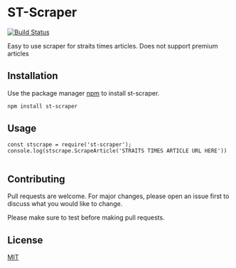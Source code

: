 # ST-Scraper
[![Build Status](https://travis-ci.com/ZacBytes/Straits-Times-Scraper.svg?branch=master)](https://travis-ci.com/ZacBytes/Straits-Times-Scraper)

Easy to use scraper for straits times articles. Does not support premium articles

## Installation

Use the package manager [npm](https://www.npmjs.com/) to install st-scraper.

```bash
npm install st-scraper
```

## Usage

```node_js
const stscrape = require('st-scraper');
console.log(stscrape.ScrapeArticle('STRAITS TIMES ARTICLE URL HERE'))


```

## Contributing
Pull requests are welcome. For major changes, please open an issue first to discuss what you would like to change.

Please make sure to test before making pull requests.

## License
[MIT](https://choosealicense.com/licenses/mit/)

